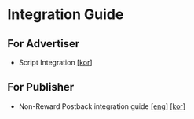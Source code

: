 # Integration Guide


## For Advertiser
- Script Integration [[kor]](https://github.com/adpure/integration-document/blob/master/CPA%20script%20integration%20guide%20for%20Advertiser.md)


## For Publisher
- Non-Reward Postback integration guide 
[[eng]](https://github.com/adpure/integration-document/blob/master/NCPI%20integration%20guide%20for%20publisher.eng.md) 
[[kor]](https://github.com/adpure/integration-document/blob/master/NCPI%20integration%20guide%20for%20publisher.md)  